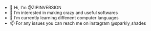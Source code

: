 - 👋 Hi, I’m @ZIPINVERSION
- 👀 I’m interested in making crazy and useful softwares
- 🌱 I’m currently learning diffenent computer languages
- 📫 For any issues you can reach me on instagram @sparkly_shades

<!---
ZIPINVERSION/ZIPINVERSION is a ✨ special ✨ repository because its `README.md` (this file) appears on your GitHub profile.
You can click the Preview link to take a look at your changes.
--->
